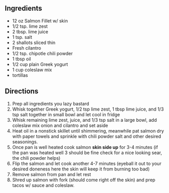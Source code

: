 ## Ingredients
- 12 oz Salmon Fillet w/ skin
- 1/2 tsp. lime zest
- 2 tbsp. lime juice
- 1 tsp. salt
- 2 shallots sliced thin
- Fresh cilantro
- 1/2 tsp. chipotle chili powder
- 1 tbsp oil
- 1/2 cup plain Greek yogurt
- 1 cup coleslaw mix
- tortillas

## Directions
1. Prep all ingredients you lazy bastard
2. Whisk together Greek yogurt, 1/2 tsp lime zest, 1 tbsp lime juice, and 1/3 tsp salt together in small bowl and let cool in fridge
3. Whisk remaining lime zest, juice, and 1/3 tsp salt in a large bowl, add coleslaw mix onion and cilantro and set aside
4. Heat oil in a nonstick skillet until shimmering, meanwhile pat salmon dry with paper towels and sprinkle with chili powder salt and other desired seasonings.
5. Once pan is well heated cook salmon **skin side up** for 3-4 minutes (if the pan was heated well 3 should be fine check for a nice looking sear, the chili powder helps)
6. Flip the salmon and let cook another 4-7 minutes (eyeball it out to your desired doneness here the skin will keep it from burning too bad)
7. Remove salmon from pan and let rest
8. Shred up salmon with fork (should come right off the skin) and prep tacos w/ sauce and coleslaw.